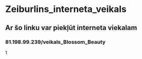# Zeiburlins_interneta_veikals
## Ar šo linku var piekļūt interneta viekalam
### 81.198.99.239/veikals_Blossom_Beauty
1
